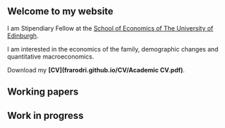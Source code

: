 ## Welcome to my website

I am Stipendiary Fellow at the [School of Economics of The University of Edinburgh](https://www.ed.ac.uk/economics).

I am interested in the economics of the family, demographic changes and quantitative macroeconomics.

Download my **[CV](frarodri.github.io/CV/Academic CV.pdf)**.

## Working papers


## Work in progress
